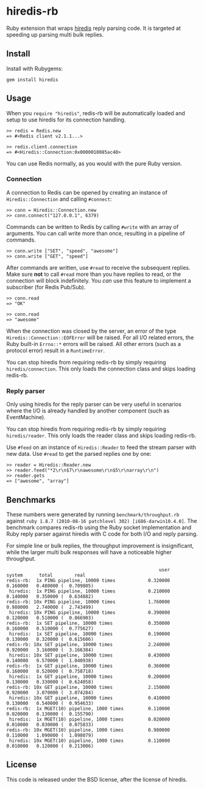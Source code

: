 # hiredis-rb

Ruby extension that wraps [hiredis](http://github.com/antirez/hiredis) reply
parsing code. It is targeted at speeding up parsing multi bulk replies.

## Install

Install with Rubygems:

    gem install hiredis

## Usage

When you `require "hiredis"`, redis-rb will be automatically loaded and setup
to use hiredis for its connection handling.

    >> redis = Redis.new
    => #<Redis client v2.1.1...>

    >> redis.client.connection
    => #<Hiredis::Connection:0x0000010085ac40>

You can use Redis normally, as you would with the pure Ruby version.

### Connection

A connection to Redis can be opened by creating an instance of
`Hiredis::Connection` and calling `#connect`:

    >> conn = Hiredis::Connection.new
    >> conn.connect("127.0.0.1", 6379)

Commands can be written to Redis by calling `#write` with an array of
arguments. You can call write more than once, resulting in a pipeline of
commands.

    >> conn.write ["SET", "speed", "awesome"]
    >> conn.write ["GET", "speed"]

After commands are written, use `#read` to receive the subsequent replies.
Make sure **not** to call `#read` more than you have replies to read, or
the connection will block indefinitely. You _can_ use this feature
to implement a subscriber (for Redis Pub/Sub).

    >> conn.read
    => "OK"

    >> conn.read
    => "awesome"

When the connection was closed by the server, an error of the type
`Hiredis::Connection::EOFError` will be raised. For all I/O related errors,
the Ruby built-in `Errno::*` errors will be raised. All other errors
(such as a protocol error) result in a `RuntimeError`.

You can stop hiredis from requiring redis-rb by simply requiring `hiredis/connection`.
This only loads the connection class and skips loading redis-rb.

### Reply parser

Only using hiredis for the reply parser can be very useful in scenarios
where the I/O is already handled by another component (such as EventMachine).

You can stop hiredis from requiring redis-rb by simply requiring `hiredis/reader`.
This only loads the reader class and skips loading redis-rb.

Use `#feed` on an instance of `Hiredis::Reader` to feed the stream parser with
new data. Use `#read` to get the parsed replies one by one:

    >> reader = Hiredis::Reader.new
    >> reader.feed("*2\r\n$7\r\nawesome\r\n$5\r\narray\r\n")
    >> reader.gets
    => ["awesome", "array"]

## Benchmarks

These numbers were generated by running `benchmark/throughput.rb` against
`ruby 1.8.7 (2010-08-16 patchlevel 302) [i686-darwin10.4.0]`. The benchmark
compares redis-rb using the Ruby socket implementation and Ruby reply parser
against hiredis with C code for both I/O and reply parsing.

For simple line or bulk replies, the throughput improvement is insignificant,
while the larger multi bulk responses will have a noticeable higher throughput.

                                                            user     system      total        real
    redis-rb:  1x PING pipeline, 10000 times            0.320000   0.160000   0.480000 (  0.709805)
     hiredis:  1x PING pipeline, 10000 times            0.210000   0.140000   0.350000 (  0.634882)
    redis-rb: 10x PING pipeline, 10000 times            1.760000   0.980000   2.740000 (  2.743499)
     hiredis: 10x PING pipeline, 10000 times            0.390000   0.120000   0.510000 (  0.866903)
    redis-rb:  1x SET pipeline, 10000 times             0.350000   0.160000   0.510000 (  0.775627)
     hiredis:  1x SET pipeline, 10000 times             0.190000   0.130000   0.320000 (  0.615606)
    redis-rb: 10x SET pipeline, 10000 times             2.240000   0.920000   3.160000 (  3.166384)
     hiredis: 10x SET pipeline, 10000 times             0.430000   0.140000   0.570000 (  1.040938)
    redis-rb:  1x GET pipeline, 10000 times             0.360000   0.160000   0.520000 (  0.758718)
     hiredis:  1x GET pipeline, 10000 times             0.200000   0.130000   0.330000 (  0.624058)
    redis-rb: 10x GET pipeline, 10000 times             2.150000   0.920000   3.070000 (  3.074284)
     hiredis: 10x GET pipeline, 10000 times             0.410000   0.130000   0.540000 (  0.954633)
    redis-rb:  1x MGET(10) pipeline, 1000 times         0.110000   0.020000   0.130000 (  0.155790)
     hiredis:  1x MGET(10) pipeline, 1000 times         0.020000   0.010000   0.030000 (  0.075833)
    redis-rb: 10x MGET(10) pipeline, 1000 times         0.980000   0.110000   1.090000 (  1.098079)
     hiredis: 10x MGET(10) pipeline, 1000 times         0.110000   0.010000   0.120000 (  0.213006)

## License

This code is released under the BSD license, after the license of hiredis.
